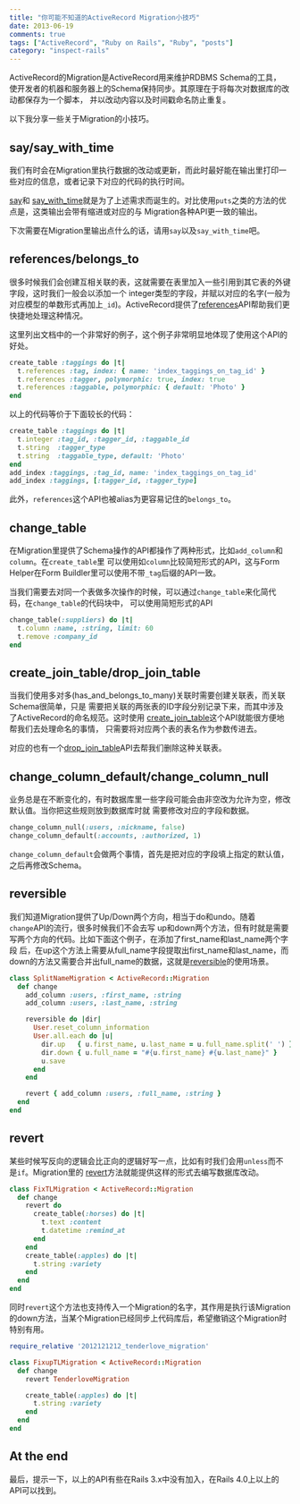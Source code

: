 ```yaml
---
title: "你可能不知道的ActiveRecord Migration小技巧"
date: 2013-06-19
comments: true
tags: ["ActiveRecord", "Ruby on Rails", "Ruby", "posts"]
category: "inspect-rails"
---
```


ActiveRecord的Migration是ActiveRecord用来维护RDBMS Schema的工具，
使开发者的机器和服务器上的Schema保持同步。其原理在于将每次对数据库的改动都保存为一个脚本，
并以改动内容以及时间戳命名防止重复。

以下我分享一些关于Migration的小技巧。

## say/say\_with\_time

我们有时会在Migration里执行数据的改动或更新，而此时最好能在输出里打印一些对应的信息，或者记录下对应的代码的执行时间。

[say](http://api.rubyonrails.org/classes/ActiveRecord/Migration.html#method-i-say)和
[say_with_time](http://api.rubyonrails.org/classes/ActiveRecord/Migration.html#method-i-say_with_time)就是为了上述需求而诞生的。对比使用`puts`之类的方法的优点是，这类输出会带有缩进或对应的与
Migration各种API更一致的输出。

下次需要在Migration里输出点什么的话，请用`say`以及`say_with_time`吧。

## references/belongs\_to

很多时候我们会创建互相关联的表，这就需要在表里加入一些引用到其它表的外键字段，这时我们一般会以添加一个
integer类型的字段，并赋以对应的名字(一般为对应模型的单数形式再加上`_id`)。ActiveRecord提供了[references](http://api.rubyonrails.org/classes/ActiveRecord/ConnectionAdapters/TableDefinition.html#method-i-references)API帮助我们更快捷地处理这种情况。

这里列出文档中的一个非常好的例子，这个例子非常明显地体现了使用这个API的好处。

```ruby
create_table :taggings do |t|
  t.references :tag, index: { name: 'index_taggings_on_tag_id' }
  t.references :tagger, polymorphic: true, index: true
  t.references :taggable, polymorphic: { default: 'Photo' }
end
```

以上的代码等价于下面较长的代码：

```ruby
create_table :taggings do |t|
  t.integer :tag_id, :tagger_id, :taggable_id
  t.string  :tagger_type
  t.string  :taggable_type, default: 'Photo'
end
add_index :taggings, :tag_id, name: 'index_taggings_on_tag_id'
add_index :taggings, [:tagger_id, :tagger_type]
```

此外，`references`这个API也被alias为更容易记住的`belongs_to`。

## change\_table

在Migration里提供了Schema操作的API都操作了两种形式，比如`add_column`和`column`。在`create_table`里
可以使用如`column`比较简短形式的API，这与Form Helper在Form Buildler里可以使用不带`_tag`后缀的API一致。

当我们需要去对同一个表做多次操作的时候，可以通过`change_table`来化简代码，在`change_table`的代码块中，
可以使用简短形式的API

```ruby
change_table(:suppliers) do |t|
  t.column :name, :string, limit: 60  
  t.remove :company_id
end
```

## create\_join\_table/drop\_join\_table

当我们使用多对多(has_and_belongs_to_many)关联时需要创建关联表，而关联Schema很简单，只是
需要把关联的两张表的ID字段分别记录下来，而其中涉及了ActiveRecord的命名规范。这时使用
[create_join_table](http://api.rubyonrails.org/classes/ActiveRecord/ConnectionAdapters/SchemaStatements.html#method-i-create_join_table)这个API就能很方便地帮我们去处理命名的事情，
只需要将对应两个表的表名作为参数传进去。

对应的也有一个[drop_join_table](http://api.rubyonrails.org/classes/ActiveRecord/ConnectionAdapters/SchemaStatements.html#method-i-drop_join_table)API去帮我们删除这种关联表。

## change\_column\_default/change\_column\_null

业务总是在不断变化的，有时数据库里一些字段可能会由非空改为允许为空，修改默认值。当你把这些规则放到数据库时就
需要修改对应的字段和数据。

```ruby
change_column_null(:users, :nickname, false)
change_column_default(:accounts, :authorized, 1)
```

`change_column_default`会做两个事情，首先是把对应的字段填上指定的默认值，之后再修改Schema。

## reversible

我们知道Migration提供了Up/Down两个方向，相当于do和undo。随着`change`API的流行，很多时候我们不会去写
up和down两个方法，但有时就是需要写两个方向的代码。比如下面这个例子，在添加了first_name和last_name两个字段
后，在up这个方法上需要从full_name字段提取出first_name和last_name，而down的方法又需要合并出full_name的数据，这就是[reversible](http://api.rubyonrails.org/classes/ActiveRecord/Migration.html#method-i-reversible)的使用场景。

```ruby
class SplitNameMigration < ActiveRecord::Migration
  def change
    add_column :users, :first_name, :string
    add_column :users, :last_name, :string

    reversible do |dir|
      User.reset_column_information
      User.all.each do |u|
        dir.up   { u.first_name, u.last_name = u.full_name.split(' ') }
        dir.down { u.full_name = "#{u.first_name} #{u.last_name}" }
        u.save
      end
    end

    revert { add_column :users, :full_name, :string }
  end
end
```

## revert

某些时候写反向的逻辑会比正向的逻辑好写一点，比如有时我们会用`unless`而不是`if`。Migration里的
[revert](http://api.rubyonrails.org/classes/ActiveRecord/Migration.html#method-i-revert)方法就能提供这样的形式去编写数据库改动。

```ruby
class FixTLMigration < ActiveRecord::Migration
  def change
    revert do
      create_table(:horses) do |t|
        t.text :content
        t.datetime :remind_at
      end
    end
    create_table(:apples) do |t|
      t.string :variety
    end
  end
end
```

同时`revert`这个方法也支持传入一个Migration的名字，其作用是执行该Migration的down方法，当某个Migration已经同步上代码库后，希望撤销这个Migration时特别有用。

```ruby
require_relative '2012121212_tenderlove_migration'

class FixupTLMigration < ActiveRecord::Migration
  def change
    revert TenderloveMigration

    create_table(:apples) do |t|
      t.string :variety
    end
  end
end
```

## At the end

最后，提示一下，以上的API有些在Rails 3.x中没有加入，在Rails 4.0上以上的API可以找到。